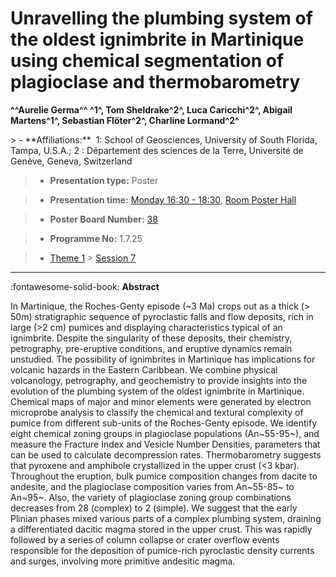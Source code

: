 # Unravelling the plumbing system of the oldest ignimbrite in Martinique using chemical segmentation of plagioclase and thermobarometry

**^^Aurelie Germa^^ ^1^, Tom Sheldrake^2^, Luca Caricchi^2^, Abigail Martens^1^, Sebastian Flöter^2^, Charline Lormand^2^**

<!-- more -->> - **Affiliations:**  1: School of Geosciences, University of South Florida, Tampa, U.S.A.; 2 : Département des sciences de la Terre, Université de Genève, Geneva, Switzerland 

> - **Presentation type:** Poster

> - **Presentation time:** [Monday 16:30 - 18:30](../sessions_comparison.md#__tabbed_1_6), [Room Poster Hall](../maps_venue.md#__tabbed_1_1)

> - **Poster Board Number:** [38](../map_poster_boards.md#monday)

> - **Programme No:** 1.7.25

> - [Theme 1](../theme1.md) > [Session 7](../sessions/session-1-7.md)

--- 

:fontawesome-solid-book: **Abstract**

In Martinique, the Roches-Genty episode (~3 Ma) crops out as a thick (> 50m) stratigraphic sequence of pyroclastic falls and flow deposits, rich in large (>2 cm) pumices and displaying characteristics typical of an ignimbrite. Despite the singularity of these deposits, their chemistry, petrography, pre-eruptive conditions, and eruptive dynamics remain unstudied. The possibility of ignimbrites in Martinique has implications for volcanic hazards in the Eastern Caribbean.
We combine physical volcanology, petrography, and geochemistry to provide insights into the evolution of the plumbing system of the oldest ignimbrite in Martinique. Chemical maps of major and minor elements were generated by electron microprobe analysis to classify the chemical and textural complexity of pumice from different sub-units of the Roches-Genty episode. We identify eight chemical zoning groups in plagioclase populations (An~55-95~), and measure the Fracture Index and Vesicle Number Densities, parameters that can be used to calculate decompression rates. Thermobarometry suggests that pyroxene and amphibole crystallized in the upper crust (<3 kbar).
Throughout the eruption, bulk pumice composition changes from dacite to andesite, and the plagioclase composition varies from An~55-85~ to An~95~. Also, the variety of plagioclase zoning group combinations decreases from 28 (complex) to 2 (simple). We suggest that the early Plinian phases mixed various parts of a complex plumbing system, draining a differentiated dacitic magma stored in the upper crust. This was rapidly followed by a series of column collapse or crater overflow events responsible for the deposition of pumice-rich pyroclastic density currents and surges, involving more primitive andesitic magma.

